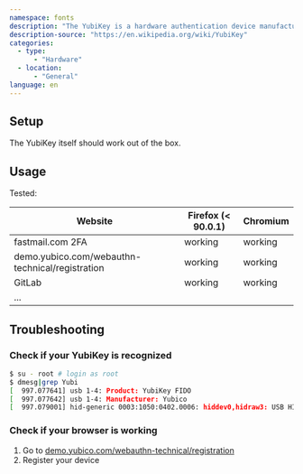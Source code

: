 ```yaml
---
namespace: fonts
description: "The YubiKey is a hardware authentication device manufactured by Yubico to protect access to computers, networks, and online services that supports one-time passwords, public-key cryptography, and authentication, and the Universal 2nd Factor (U2F) and FIDO2 protocols[1] developed by the FIDO Alliance. It allows users to securely log into their accounts by emitting one-time passwords or using a FIDO-based public/private key pair generated by the device."
description-source: "https://en.wikipedia.org/wiki/YubiKey"
categories:
  - type:
      - "Hardware"
  - location:
      - "General"
language: en
---
```


## Setup

The YubiKey itself should work out of the box.

## Usage

Tested:

| Website                                         | Firefox (< 90.0.1) | Chromium |
| ----------------------------------------------- | ------------------ | -------- |
| fastmail.com 2FA                                | working            | working  |
| demo.yubico.com/webauthn-technical/registration | working            | working  |
| GitLab                                          | working            | working  |
| ...                                             |                    |          |

## Troubleshooting

### Check if your YubiKey is recognized

```sh
$ su - root # login as root
$ dmesg|grep Yubi
[  997.077641] usb 1-4: Product: YubiKey FIDO
[  997.077642] usb 1-4: Manufacturer: Yubico
[  997.079001] hid-generic 0003:1050:0402.0006: hiddev0,hidraw3: USB HID v1.10 Device [Yubico YubiKey FIDO] on usb-0000:00:14.0-4/input0
```

### Check if your browser is working

1. Go to [demo.yubico.com/webauthn-technical/registration](https://demo.yubico.com/webauthn-technical/registration)
2. Register your device
